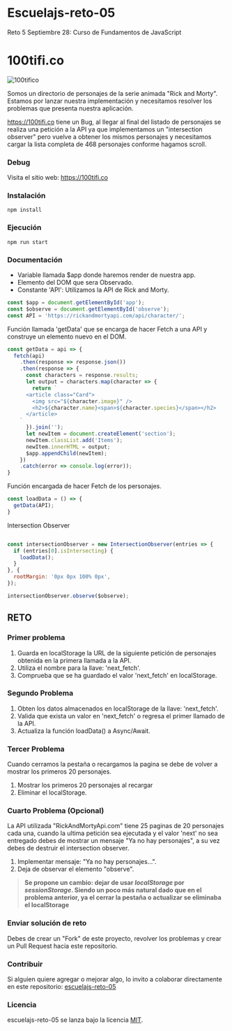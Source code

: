 # Escuelajs-reto-05
Reto 5 Septiembre 28: Curso de Fundamentos de JavaScript

# 100tifi.co

![100tifico](https://raw.githubusercontent.com/platzi/escuelajs-reto-05/master/screenshot.png?token=ACQQY5SNIXZ7QAVA5XIHPSC5TADSY)

Somos un directorio de personajes de la serie animada "Rick and Morty". Estamos por lanzar nuestra implementación y necesitamos resolver los problemas que presenta nuestra aplicación.

https://100tifi.co tiene un Bug, al llegar al final del listado de personajes se realiza una petición a la API ya que implementamos un "intersection observer" pero vuelve a obtener los mismos personajes y necesitamos cargar la lista completa de 468 personajes conforme hagamos scroll.

### Debug

Visita el sitio web: https://100tifi.co

### Instalación

```
npm install
```

### Ejecución

```
npm run start
```

### Documentación


- Variable llamada $app donde haremos render de nuestra app.
- Elemento del DOM que sera Observado.
- Constante 'API': Utilizamos la API de Rick and Morty.

```javascript
const $app = document.getElementById('app');
const $observe = document.getElementById('observe');
const API = 'https://rickandmortyapi.com/api/character/';
```

Función llamada 'getData' que se encarga de hacer Fetch a una API y construye un elemento nuevo en el DOM.

```javascript
const getData = api => {
  fetch(api)
    .then(response => response.json())
    .then(response => {
      const characters = response.results;
      let output = characters.map(character => {
        return `
      <article class="Card">
        <img src="${character.image}" />
        <h2>${character.name}<span>${character.species}</span></h2>
      </article>
    `
      }).join('');
      let newItem = document.createElement('section');
      newItem.classList.add('Items');
      newItem.innerHTML = output;
      $app.appendChild(newItem);
    })
    .catch(error => console.log(error));
}
```

Función encargada de hacer Fetch de los personajes.

```javascript
const loadData = () => {
  getData(API);
}
```

Intersection Observer
```javascript

const intersectionObserver = new IntersectionObserver(entries => {
  if (entries[0].isIntersecting) {
    loadData();
  }
}, {
  rootMargin: '0px 0px 100% 0px',
});

intersectionObserver.observe($observe);
```


## RETO

### Primer problema

1. Guarda en localStorage la URL de la siguiente petición de personajes obtenida en la primera llamada a la API.
2. Utiliza el nombre para la llave: 'next_fetch'.
3. Comprueba que se ha guardado el valor 'next_fetch' en localStorage.

### Segundo Problema

1. Obten los datos almacenados en localStorage de la llave: 'next_fetch'.
2. Valida que exista un valor en 'next_fetch' o regresa el primer llamado de la API.
3. Actualiza la función loadData() a Async/Await.

### Tercer Problema

Cuando cerramos la pestaña o recargamos la pagina se debe de volver a mostrar los primeros 20 personajes.

1. Mostrar los primeros 20 personajes al recargar
2. Eliminar el localStorage.

### Cuarto Problema (Opcional)

La API utilizada "RickAndMortyApi.com" tiene 25 paginas de 20 personajes cada una, cuando la ultima petición sea ejecutada y el valor 'next' no sea entregado debes de mostrar un mensaje "Ya no hay personajes", a su vez debes de destruir el intersection observer.

1. Implementar mensaje: "Ya no hay personajes...".
2. Deja de observar el elemento "observe".

> **Se propone un cambio: dejar de usar _localStorage_ por _sessionStorage_. Siendo un poco más natural dado que en el problema anterior, ya el cerrar la pestaña o actualizar se eliminaba el localStorage**

### Enviar solución de reto

Debes de crear un "Fork" de este proyecto, revolver los problemas y crear un Pull Request hacia este repositorio.

### Contribuir
Si alguien quiere agregar o mejorar algo, lo invito a colaborar directamente en este repositorio: [escuelajs-reto-05](https://github.com/platzi/escuelajs-reto-05/)

### Licencia
escuelajs-reto-05 se lanza bajo la licencia [MIT](https://opensource.org/licenses/MIT).
